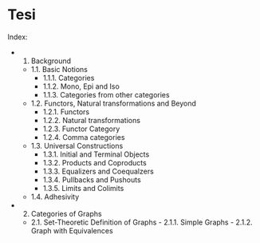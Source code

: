 # Tesi

Index:

- 1. Background
    - 1.1. Basic Notions    
        - 1.1.1. Categories
        - 1.1.2. Mono, Epi and Iso 
        - 1.1.3. Categories from other categories
    - 1.2. Functors, Natural transformations and Beyond
        - 1.2.1. Functors
        - 1.2.2. Natural transformations
        - 1.2.3. Functor Category
        - 1.2.4. Comma categories
    - 1.3. Universal Constructions 
        - 1.3.1. Initial and Terminal Objects 
        - 1.3.2. Products and Coproducts 
        - 1.3.3. Equalizers and Coequalzers
        - 1.3.4. Pullbacks and Pushouts
        - 1.3.5. Limits and Colimits 
    - 1.4. Adhesivity
- 2. Categories of Graphs
    - 2.1. Set-Theoretic Definition of Graphs
            - 2.1.1. Simple Graphs
            - 2.1.2. Graph with Equivalences



